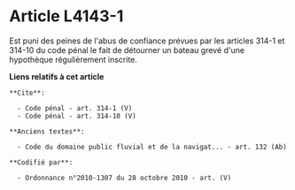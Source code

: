 # Article L4143-1

Est puni des peines de l'abus de confiance prévues par les articles 314-1 et 314-10 du code pénal le fait de détourner un
bateau grevé d'une hypothèque régulièrement inscrite.

**Liens relatifs à cet article**

	**Cite**:

	  - Code pénal - art. 314-1 (V)
	  - Code pénal - art. 314-10 (V)

	**Anciens textes**:

	  - Code du domaine public fluvial et de la navigat... - art. 132 (Ab)

	**Codifié par**:

	  - Ordonnance n°2010-1307 du 28 octobre 2010 - art. (V)

